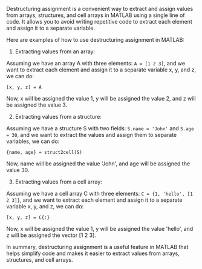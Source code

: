 Destructuring assignment is a convenient way to extract and assign values from arrays, structures, and cell arrays in MATLAB using a single line of code. It allows you to avoid writing repetitive code to extract each element and assign it to a separate variable.

Here are examples of how to use destructuring assignment in MATLAB:

1. Extracting values from an array:

Assuming we have an array A with three elements: `A = [1 2 3]`, and we want to extract each element and assign it to a separate variable x, y, and z, we can do:

```
[x, y, z] = A
```

Now, x will be assigned the value 1, y will be assigned the value 2, and z will be assigned the value 3.

2. Extracting values from a structure:

Assuming we have a structure S with two fields: `S.name = 'John'` and `S.age = 30`, and we want to extract the values and assign them to separate variables, we can do:

```
{name, age} = struct2cell(S)
```

Now, name will be assigned the value 'John', and age will be assigned the value 30.

3. Extracting values from a cell array:

Assuming we have a cell array C with three elements: `C = {1, 'hello', [1 2 3]}`, and we want to extract each element and assign it to a separate variable x, y, and z, we can do:

```
[x, y, z] = C{:}
```

Now, x will be assigned the value 1, y will be assigned the value 'hello', and z will be assigned the vector [1 2 3].

In summary, destructuring assignment is a useful feature in MATLAB that helps simplify code and makes it easier to extract values from arrays, structures, and cell arrays.
